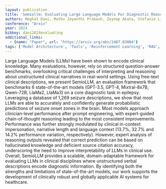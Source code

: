 ```yaml
---
layout: publication
title: 'Semiollm: Evaluating Large Language Models For Diagnostic Reasoning From Unstructured Clinical Narratives In Epilepsy'
authors: Meghal Dani, Muthu Jeyanthi Prakash, Zeynep Akata, Stefanie Liebe
conference: "Arxiv"
year: 2024
bibkey: dani2024evaluating
additional_links:
  - {name: "Paper", url: "https://arxiv.org/abs/2407.03004"}
tags: ['Model Architecture', 'Tools', 'Reinforcement Learning', 'RAG', 'GPT', 'Interpretability and Explainability', 'Prompting']
---
```

Large Language Models (LLMs) have been shown to encode clinical knowledge.
Many evaluations, however, rely on structured question-answer benchmarks,
overlooking critical challenges of interpreting and reasoning about
unstructured clinical narratives in real-world settings. Using free-text
clinical descriptions, we present SemioLLM, an evaluation framework that
benchmarks 6 state-of-the-art models (GPT-3.5, GPT-4, Mixtral-8x7B, Qwen-72B,
LlaMa2, LlaMa3) on a core diagnostic task in epilepsy. Leveraging a database of
1,269 seizure descriptions, we show that most LLMs are able to accurately and
confidently generate probabilistic predictions of seizure onset zones in the
brain. Most models approach clinician-level performance after prompt
engineering, with expert-guided chain-of-thought reasoning leading to the most
consistent improvements. Performance was further strongly modulated by clinical
in-context impersonation, narrative length and language context (13.7%, 32.7%
and 14.2% performance variation, respectively). However, expert analysis of
reasoning outputs revealed that correct prediction can be based on hallucinated
knowledge and deficient source citation accuracy, underscoring the need to
improve interpretability of LLMs in clinical use. Overall, SemioLLM provides a
scalable, domain-adaptable framework for evaluating LLMs in clinical
disciplines where unstructured verbal descriptions encode diagnostic
information. By identifying both the strengths and limitations of
state-of-the-art models, our work supports the development of clinically robust
and globally applicable AI systems for healthcare.
